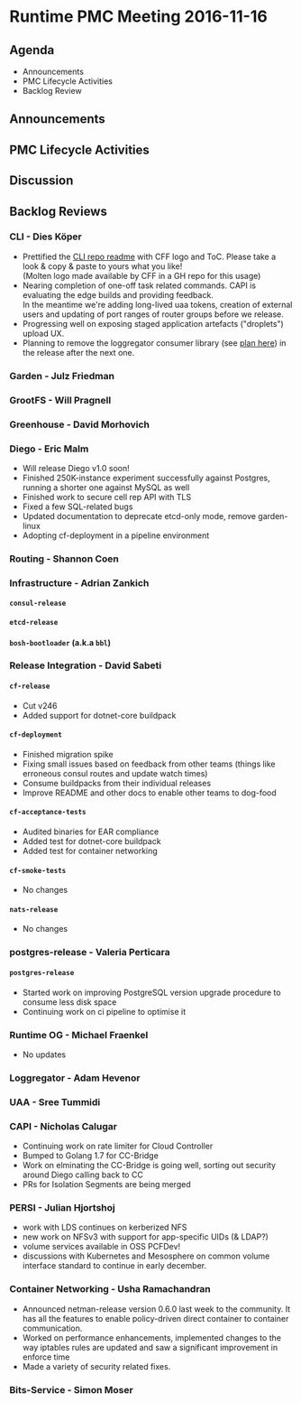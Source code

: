 # Runtime PMC Meeting 2016-11-16

## Agenda

* Announcements
* PMC Lifecycle Activities
* Backlog Review

## Announcements


## PMC Lifecycle Activities


## Discussion


## Backlog Reviews

### CLI - Dies Köper
- Prettified the [CLI repo readme](https://github.com/cloudfoundry/cli/blob/master/README.md) with CFF logo and ToC.
  Please take a look & copy & paste to yours what you like!  
  (Molten logo made available by CFF in a GH repo for this usage)
- Nearing completion of one-off task related commands. CAPI is evaluating the edge builds and providing feedback.  
 In the meantime we're adding long-lived uaa tokens, creation of external users and updating of port ranges of router groups before we release.
- Progressing well on exposing staged application artefacts ("droplets") upload UX.
- Planning to remove the loggregator consumer library (see [plan here](https://lists.cloudfoundry.org/archives/list/cf-dev@lists.cloudfoundry.org/message/JISQUXZVSRQELIFWAJ7GIY2YSUWQLXE7/)) in the release after the next one.

### Garden - Julz Friedman

### GrootFS - Will Pragnell

### Greenhouse - David Morhovich

### Diego - Eric Malm

- Will release Diego v1.0 soon!
- Finished 250K-instance experiment successfully against Postgres, running a shorter one against MySQL as well
- Finished work to secure cell rep API with TLS
- Fixed a few SQL-related bugs
- Updated documentation to deprecate etcd-only mode, remove garden-linux
- Adopting cf-deployment in a pipeline environment

### Routing - Shannon Coen

### Infrastructure - Adrian Zankich

#### `consul-release`

#### `etcd-release`

#### `bosh-bootloader` (a.k.a `bbl`)

### Release Integration - David Sabeti

#### `cf-release`
- Cut v246
- Added support for dotnet-core buildpack
#### `cf-deployment`
- Finished migration spike
- Fixing small issues based on feedback from other teams (things like erroneous consul routes and update watch times)
- Consume buildpacks from their individual releases
- Improve README and other docs to enable other teams to dog-food
#### `cf-acceptance-tests`
- Audited binaries for EAR compliance
- Added test for dotnet-core buildpack
- Added test for container networking
#### `cf-smoke-tests`
- No changes
#### `nats-release`
- No changes
### postgres-release - Valeria Perticara

#### `postgres-release`
- Started work on improving PostgreSQL version upgrade procedure to consume less disk space
- Continuing work on ci pipeline to optimise it

### Runtime OG - Michael Fraenkel
- No updates

### Loggregator - Adam Hevenor

### UAA - Sree Tummidi

### CAPI - Nicholas Calugar
- Continuing work on rate limiter for Cloud Controller
- Bumped to Golang 1.7 for CC-Bridge
- Work on elminating the CC-Bridge is going well, sorting out security around Diego calling back to CC
- PRs for Isolation Segments are being merged

### PERSI - Julian Hjortshoj
- work with LDS continues on kerberized NFS
- new work on NFSv3 with support for app-specific UIDs (& LDAP?)
- volume services available in OSS PCFDev!
- discussions with Kubernetes and Mesosphere on common volume interface standard to continue in early december.

### Container Networking - Usha Ramachandran
- Announced netman-release version 0.6.0 last week to the community. It has all the features to enable policy-driven direct container to container communication.
- Worked on performance enhancements, implemented changes to the way iptables rules are updated and saw a significant improvement in enforce time
- Made a variety of security related fixes. 

### Bits-Service - Simon Moser
